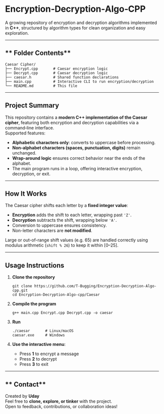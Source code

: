 # **Encryption‑Decryption‑Algo‑CPP**

A growing repository of encryption and decryption algorithms implemented in **C++**, structured by algorithm types for clean organization and easy exploration.

---

## ** Folder Contents**

```
Caesar Cipher/
├── Encrypt.cpp       # Caesar encryption logic
├── Decrypt.cpp       # Caesar decryption logic
├── caesar.h          # Shared function declarations
├── main.cpp          # Interactive CLI to run encryption/decryption
└── README.md         # This file
```

---

## **Project Summary**

This repository contains a **modern C++ implementation of the Caesar cipher**, featuring both encryption and decryption capabilities via a command‑line interface.  
Supported features:

- **Alphabetic characters only**: converts to uppercase before processing.
- **Non‑alphabet characters (spaces, punctuation, digits)** remain unchanged.
- **Wrap-around logic** ensures correct behavior near the ends of the alphabet.
- The main program runs in a loop, offering interactive encryption, decryption, or exit.

---

## **How It Works**

The Caesar cipher shifts each letter by a **fixed integer value**:

- **Encryption** adds the shift to each letter, wrapping past `'Z'`.
- **Decryption** subtracts the shift, wrapping below `'A'`.
- Conversion to uppercase ensures consistency.
- Non-letter characters are **not modified**.

Large or out-of-range shift values (e.g. 65) are handled correctly using modulus arithmetic (`shift % 26`) to keep it within [0–25].

---

## **Usage Instructions**

1. **Clone the repository**  
   ```
   git clone https://github.com/T-Bugging/Encryption-Decryption-Algo-cpp.git
   cd Encryption-Decryption-Algo-cpp/Caesar
   ```

2. **Compile the program**  
   ```
   g++ main.cpp Encrypt.cpp Decrypt.cpp -o caesar
   ```

3. **Run**  
   ```
   ./caesar       # Linux/macOS
   caesar.exe     # Windows
   ```

4. **Use the interactive menu**:
   - Press **1** to encrypt a message  
   - Press **2** to decrypt  
   - Press **3** to exit

---


## ** Contact**

Created by **Uday**  
Feel free to **clone, explore, or tinker** with the project.  
Open to feedback, contributions, or collaboration ideas!

